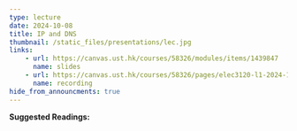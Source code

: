 ```yaml
---
type: lecture
date: 2024-10-08
title: IP and DNS
thumbnail: /static_files/presentations/lec.jpg
links: 
    - url: https://canvas.ust.hk/courses/58326/modules/items/1439847
      name: slides
    - url: https://canvas.ust.hk/courses/58326/pages/elec3120-l1-2024-10-08-15-00
      name: recording
hide_from_announcments: true
---
```

**Suggested Readings:**

